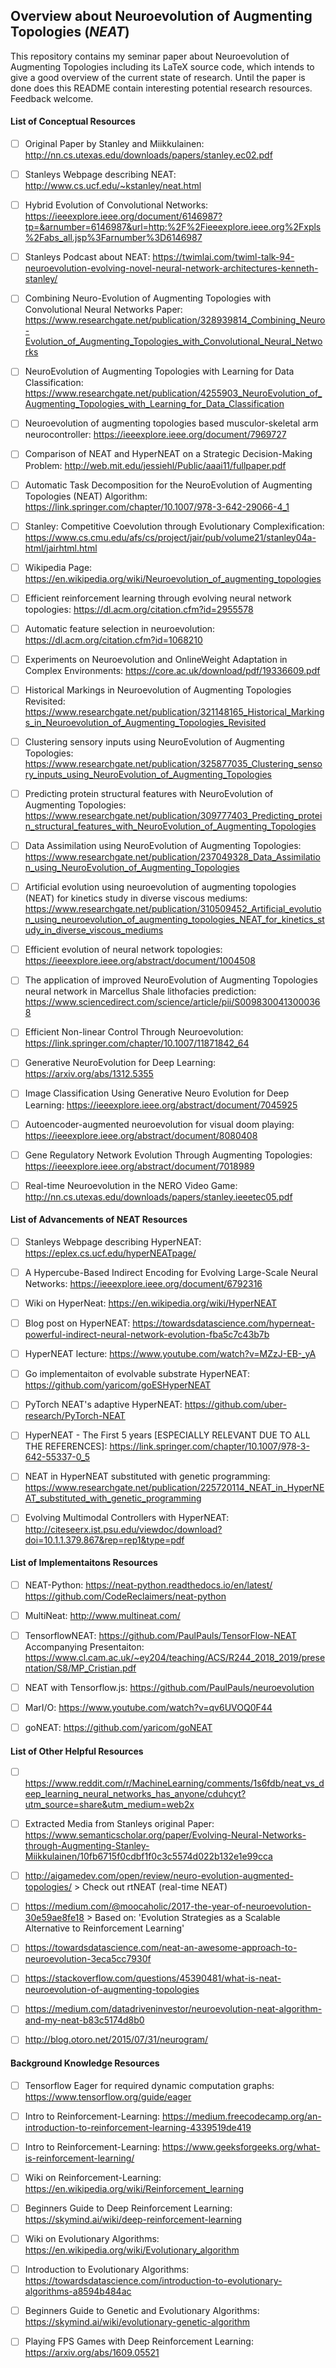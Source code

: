 ## Overview about Neuroevolution of Augmenting Topologies (*NEAT*) ##

This repository contains my seminar paper about Neuroevolution of Augmenting 
Topologies including its LaTeX source code, which intends to give a good 
overview of the current state of research.
Until the paper is done does this README contain interesting potential research
resources.
Feedback welcome.



#### List of Conceptual Resources ####

* [ ] Original Paper by Stanley and Miikkulainen: http://nn.cs.utexas.edu/downloads/papers/stanley.ec02.pdf
* [ ] Stanleys Webpage describing NEAT: http://www.cs.ucf.edu/~kstanley/neat.html
* [ ] Hybrid Evolution of Convolutional Networks: https://ieeexplore.ieee.org/document/6146987?tp=&arnumber=6146987&url=http:%2F%2Fieeexplore.ieee.org%2Fxpls%2Fabs_all.jsp%3Farnumber%3D6146987
* [ ] Stanleys Podcast about NEAT: https://twimlai.com/twiml-talk-94-neuroevolution-evolving-novel-neural-network-architectures-kenneth-stanley/
* [ ] Combining Neuro-Evolution of Augmenting Topologies with Convolutional Neural Networks Paper: https://www.researchgate.net/publication/328939814_Combining_Neuro-Evolution_of_Augmenting_Topologies_with_Convolutional_Neural_Networks
* [ ] NeuroEvolution of Augmenting Topologies with Learning for Data Classification: https://www.researchgate.net/publication/4255903_NeuroEvolution_of_Augmenting_Topologies_with_Learning_for_Data_Classification
* [ ] Neuroevolution of augmenting topologies based musculor-skeletal arm neurocontroller: https://ieeexplore.ieee.org/document/7969727
* [ ] Comparison of NEAT and HyperNEAT on a Strategic Decision-Making Problem: http://web.mit.edu/jessiehl/Public/aaai11/fullpaper.pdf
* [ ] Automatic Task Decomposition for the NeuroEvolution of Augmenting Topologies (NEAT) Algorithm: https://link.springer.com/chapter/10.1007/978-3-642-29066-4_1
* [ ] Stanley: Competitive Coevolution through Evolutionary Complexification: https://www.cs.cmu.edu/afs/cs/project/jair/pub/volume21/stanley04a-html/jairhtml.html
* [ ] Wikipedia Page: https://en.wikipedia.org/wiki/Neuroevolution_of_augmenting_topologies
* [ ] Efficient reinforcement learning through evolving neural network topologies: https://dl.acm.org/citation.cfm?id=2955578
* [ ] Automatic feature selection in neuroevolution: https://dl.acm.org/citation.cfm?id=1068210
* [ ] Experiments on Neuroevolution and OnlineWeight Adaptation in Complex Environments: https://core.ac.uk/download/pdf/19336609.pdf
* [ ] Historical Markings in Neuroevolution of Augmenting Topologies Revisited: https://www.researchgate.net/publication/321148165_Historical_Markings_in_Neuroevolution_of_Augmenting_Topologies_Revisited
* [ ] Clustering sensory inputs using NeuroEvolution of Augmenting Topologies: https://www.researchgate.net/publication/325877035_Clustering_sensory_inputs_using_NeuroEvolution_of_Augmenting_Topologies
* [ ] Predicting protein structural features with NeuroEvolution of Augmenting Topologies: https://www.researchgate.net/publication/309777403_Predicting_protein_structural_features_with_NeuroEvolution_of_Augmenting_Topologies
* [ ] Data Assimilation using NeuroEvolution of Augmenting Topologies: https://www.researchgate.net/publication/237049328_Data_Assimilation_using_NeuroEvolution_of_Augmenting_Topologies
* [ ] Artificial evolution using neuroevolution of augmenting topologies (NEAT) for kinetics study in diverse viscous mediums: https://www.researchgate.net/publication/310509452_Artificial_evolution_using_neuroevolution_of_augmenting_topologies_NEAT_for_kinetics_study_in_diverse_viscous_mediums
* [ ] Efficient evolution of neural network topologies: https://ieeexplore.ieee.org/abstract/document/1004508
* [ ] The application of improved NeuroEvolution of Augmenting Topologies neural network in Marcellus Shale lithofacies prediction: https://www.sciencedirect.com/science/article/pii/S0098300413000368
* [ ] Efficient Non-linear Control Through Neuroevolution: https://link.springer.com/chapter/10.1007/11871842_64
* [ ] Generative NeuroEvolution for Deep Learning: https://arxiv.org/abs/1312.5355
* [ ] Image Classification Using Generative Neuro Evolution for Deep Learning: https://ieeexplore.ieee.org/abstract/document/7045925
* [ ] Autoencoder-augmented neuroevolution for visual doom playing: https://ieeexplore.ieee.org/abstract/document/8080408
* [ ] Gene Regulatory Network Evolution Through Augmenting Topologies: https://ieeexplore.ieee.org/abstract/document/7018989
* [ ] Real-time Neuroevolution in the NERO Video Game: http://nn.cs.utexas.edu/downloads/papers/stanley.ieeetec05.pdf



#### List of Advancements of NEAT Resources ####

* [ ] Stanleys Webpage describing HyperNEAT: https://eplex.cs.ucf.edu/hyperNEATpage/
* [ ] A Hypercube-Based Indirect Encoding for Evolving Large-Scale Neural Networks: https://ieeexplore.ieee.org/document/6792316
* [ ] Wiki on HyperNeat: https://en.wikipedia.org/wiki/HyperNEAT
* [ ] Blog post on HyperNEAT: https://towardsdatascience.com/hyperneat-powerful-indirect-neural-network-evolution-fba5c7c43b7b
* [ ] HyperNEAT lecture: https://www.youtube.com/watch?v=MZzJ-EB-_yA
* [ ] Go implementaiton of evolvable substrate HyperNEAT: https://github.com/yaricom/goESHyperNEAT
* [ ] PyTorch NEAT's adaptive HyperNEAT: https://github.com/uber-research/PyTorch-NEAT
* [ ] HyperNEAT - The First 5 years [ESPECIALLY RELEVANT DUE TO ALL THE REFERENCES]: https://link.springer.com/chapter/10.1007/978-3-642-55337-0_5
* [ ] NEAT in HyperNEAT substituted with genetic programming: https://www.researchgate.net/publication/225720114_NEAT_in_HyperNEAT_substituted_with_genetic_programming
* [ ] Evolving Multimodal Controllers with HyperNEAT: http://citeseerx.ist.psu.edu/viewdoc/download?doi=10.1.1.379.867&rep=rep1&type=pdf




#### List of Implementaitons Resources ####

* [ ] NEAT-Python: https://neat-python.readthedocs.io/en/latest/
               https://github.com/CodeReclaimers/neat-python
* [ ] MultiNeat: http://www.multineat.com/
* [ ] TensorflowNEAT: https://github.com/PaulPauls/TensorFlow-NEAT
  Accompanying Presentaiton: https://www.cl.cam.ac.uk/~ey204/teaching/ACS/R244_2018_2019/presentation/S8/MP_Cristian.pdf
* [ ] NEAT with Tensorflow.js: https://github.com/PaulPauls/neuroevolution
* [ ] MarI/O: https://www.youtube.com/watch?v=qv6UVOQ0F44
* [ ] goNEAT: https://github.com/yaricom/goNEAT



#### List of Other Helpful Resources ####

* [ ] https://www.reddit.com/r/MachineLearning/comments/1s6fdb/neat_vs_deep_learning_neural_networks_has_anyone/cduhcyt?utm_source=share&utm_medium=web2x
* [ ] Extracted Media from Stanleys original Paper: https://www.semanticscholar.org/paper/Evolving-Neural-Networks-through-Augmenting-Stanley-Miikkulainen/10fb6715f0cdbf1f0c3c5574d022b132e1e99cca
* [ ] http://aigamedev.com/open/review/neuro-evolution-augmented-topologies/
      > Check out rtNEAT (real-time NEAT)
* [ ] https://medium.com/@moocaholic/2017-the-year-of-neuroevolution-30e59ae8fe18
      > Based on: 'Evolution Strategies as a Scalable Alternative to Reinforcement Learning'
* [ ] https://towardsdatascience.com/neat-an-awesome-approach-to-neuroevolution-3eca5cc7930f
* [ ] https://stackoverflow.com/questions/45390481/what-is-neat-neuroevolution-of-augmenting-topologies
* [ ] https://medium.com/datadriveninvestor/neuroevolution-neat-algorithm-and-my-neat-b83c5174d8b0
* [ ] http://blog.otoro.net/2015/07/31/neurogram/



#### Background Knowledge Resources ####

* [ ] Tensorflow Eager for required dynamic computation graphs: https://www.tensorflow.org/guide/eager
* [ ] Intro to Reinforcement-Learning: https://medium.freecodecamp.org/an-introduction-to-reinforcement-learning-4339519de419
* [ ] Intro to Reinforcement-Learning: https://www.geeksforgeeks.org/what-is-reinforcement-learning/
* [ ] Wiki on Reinforcement-Learning: https://en.wikipedia.org/wiki/Reinforcement_learning
* [ ] Beginners Guide to Deep Reinforcement Learning: https://skymind.ai/wiki/deep-reinforcement-learning
* [ ] Wiki on Evolutionary Algorithms: https://en.wikipedia.org/wiki/Evolutionary_algorithm
* [ ] Introduction to Evolutionary Algorithms: https://towardsdatascience.com/introduction-to-evolutionary-algorithms-a8594b484ac
* [ ] Beginners Guide to Genetic and Evolutionary Algorithms: https://skymind.ai/wiki/evolutionary-genetic-algorithm
* [ ] Playing FPS Games with Deep Reinforcement Learning: https://arxiv.org/abs/1609.05521




